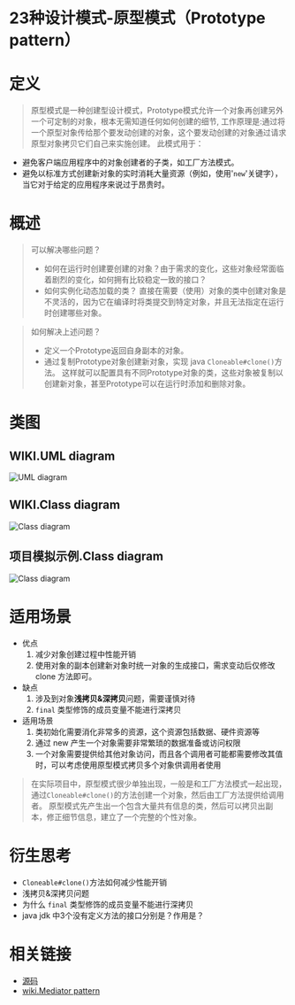 
# 23种设计模式-原型模式（Prototype pattern）

# 定义
>原型模式是一种创建型设计模式，Prototype模式允许一个对象再创建另外一个可定制的对象，根本无需知道任何如何创建的细节,
工作原理是:通过将一个原型对象传给那个要发动创建的对象，这个要发动创建的对象通过请求原型对象拷贝它们自己来实施创建。
此模式用于：
* 避免客户端应用程序中的对象创建者的子类，如工厂方法模式。
* 避免以标准方式创建新对象的实时消耗大量资源（例如，使用'```new```'关键字），当它对于给定的应用程序来说过于昂贵时。

# 概述
>可以解决哪些问题？
>* 如何在运行时创建要创建的对象？由于需求的变化，这些对象经常面临着剧烈的变化，如何拥有比较稳定一致的接口？
>* 如何实例化动态加载的类？
>直接在需要（使用）对象的类中创建对象是不灵活的，因为它在编译时将类提交到特定对象，并且无法指定在运行时创建哪些对象。

>如何解决上述问题？
>* 定义一个Prototype返回自身副本的对象。
>* 通过复制Prototype对象创建新对象，实现  java ```Cloneable#clone()```方法。
>这样就可以配置具有不同Prototype对象的类，这些对象被复制以创建新对象，甚至Prototype可以在运行时添加和删除对象。


# 类图
## WIKI.UML diagram
![UML diagram](https://github.com/GourdErwa/java-advanced/tree/master/design-patterns/doc/wiki-uml/wiki.prototype.uml.jpg)
## WIKI.Class diagram
![Class diagram](https://github.com/GourdErwa/java-advanced/tree/master/design-patterns/doc/wiki-uml/wiki.prototype.class_diagram.png)
## 项目模拟示例.Class diagram
![Class diagram](https://github.com/GourdErwa/java-advanced/tree/master/design-patterns/doc/project-uml/prototype.class_diagram.png)

# 适用场景
* 优点
    1. 减少对象创建过程中性能开销
    2. 使用对象的副本创建新对象时统一对象的生成接口，需求变动后仅修改 clone 方法即可。
* 缺点
    1. 涉及到对象**浅拷贝&深拷贝**问题，需要谨慎对待
    2. ```final``` 类型修饰的成员变量不能进行深拷贝
* 适用场景
    1. 类初始化需要消化非常多的资源，这个资源包括数据、硬件资源等
    2. 通过 new 产生一个对象需要非常繁琐的数据准备或访问权限
    3. 一个对象需要提供给其他对象访问，而且各个调用者可能都需要修改其值时，可以考虑使用原型模式拷贝多个对象供调用者使用
>在实际项目中，原型模式很少单独出现，一般是和工厂方法模式一起出现，通过```Cloneable#clone()```的方法创建一个对象，然后由工厂方法提供给调用者。
原型模式先产生出一个包含大量共有信息的类，然后可以拷贝出副本，修正细节信息，建立了一个完整的个性对象。

# 衍生思考
* ```Cloneable#clone()```方法如何减少性能开销
* 浅拷贝&深拷贝问题
* 为什么 ```final``` 类型修饰的成员变量不能进行深拷贝
* java jdk 中3个没有定义方法的接口分别是？作用是？

# 相关链接
* [源码](https://github.com/GourdErwa/java-advanced/tree/master/design-patterns/patterns-prototype)
* [wiki.Mediator pattern](https://en.wikipedia.org/wiki/Prototype_pattern)
